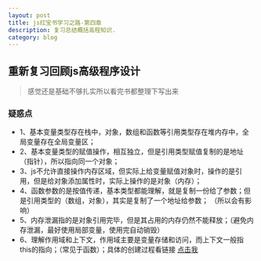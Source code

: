 ```yaml
---
layout: post
title: js红宝书学习之路-第四章
description: 复习总结概括高程知识.
category: blog
---
```



## 重新复习回顾js高级程序设计  

> 感觉还是基础不够扎实所以看完书都整理下写出来  



### 疑惑点  

* 1、基本变量类型存在栈中，对象，数组和函数等引用类型存在堆内存中，全局变量存在全局变量区；  
* 2、基本变量类型的赋值操作，相互独立，但是引用类型赋值复制的是地址（指针），所以指向同一个对象；  
* 3、js不允许直接操作内存区域，但实际上给变量赋值对象时，操作的是引用，但是给对象添加属性时，实际上操作的是对象（内存）；  
* 4、函数参数的是按值传递，基本类型都能理解，就是复制一份给了参数；但是引用类型的（数组，对象），其实是复制了一个地址给参数； （所以会有影响） 
* 5、内存泄漏指的是对象引用完毕，但是其占用的内存仍然不能释放；（避免内存泄漏，最好使用局部变量，使用完自动销毁） 
* 6、理解作用域和上下文，作用域主要是变量存储和访问，而上下文一般指this的指向；（常见于函数）；具体的创建过程看链接
[点击我](https://zhuanlan.zhihu.com/p/26576232)

